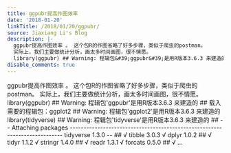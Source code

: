```yaml
---
title: ggpubr提高作图效率
date: '2018-01-20'
linkTitle: /2018/01/20/ggpubr/
source: Jiaxiang Li's Blog
description: |-
  ggpubr提高作图效率 。 这个包R的作图省略了好多步骤，类似于爬虫的postman。
  实际上，我们主要做统计分析，画太多时间画图，很不情愿。
  library(ggpubr) ## Warning: 程辑包&#39;ggpubr&#39;是用R版本3.6.3 来建造的 ## 载入需要的程辑包：ggplot2 ## Warning: 程辑包&#39;ggplot2&#39;是用R版本3.6.3 来建造的 library(tidyverse) ## Warning: 程辑包&#39;tidyverse&#39;是用R版本3.6.3 来建造的 ## -- Attaching packages --------------------------------------------------------------------------- tidyverse 1.3.0 -- ## √ tibble 3.0.3 √ dplyr 1.0.2 ## √ tidyr 1.1.2 √ stringr 1.4.0 ## √ readr 1.3.1 √ forcats 0.5.0 ## √ ...
disable_comments: true
---
```

ggpubr提高作图效率 。 这个包R的作图省略了好多步骤，类似于爬虫的postman。
实际上，我们主要做统计分析，画太多时间画图，很不情愿。
library(ggpubr) ## Warning: 程辑包&#39;ggpubr&#39;是用R版本3.6.3 来建造的 ## 载入需要的程辑包：ggplot2 ## Warning: 程辑包&#39;ggplot2&#39;是用R版本3.6.3 来建造的 library(tidyverse) ## Warning: 程辑包&#39;tidyverse&#39;是用R版本3.6.3 来建造的 ## -- Attaching packages --------------------------------------------------------------------------- tidyverse 1.3.0 -- ## √ tibble 3.0.3 √ dplyr 1.0.2 ## √ tidyr 1.1.2 √ stringr 1.4.0 ## √ readr 1.3.1 √ forcats 0.5.0 ## √ ...